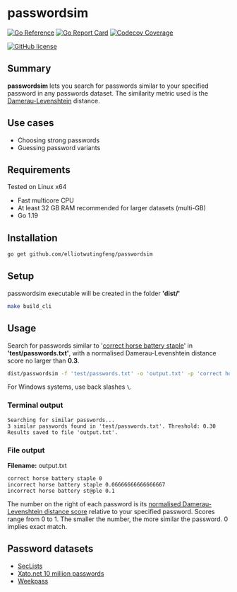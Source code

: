 # passwordsim

[![Go Reference](https://img.shields.io/badge/go-reference-blue?logo=go&logoColor=white&style=for-the-badge)](https://pkg.go.dev/github.com/elliotwutingfeng/passwordsim)
[![Go Report Card](https://goreportcard.com/badge/github.com/elliotwutingfeng/passwordsim?style=for-the-badge)](https://goreportcard.com/report/github.com/elliotwutingfeng/passwordsim)
[![Codecov Coverage](https://img.shields.io/codecov/c/github/elliotwutingfeng/passwordsim?color=bright-green&logo=codecov&style=for-the-badge&token=1FMR3I0ZXO)](https://codecov.io/gh/elliotwutingfeng/passwordsim)

[![GitHub license](https://img.shields.io/badge/LICENSE-BSD--3--CLAUSE-GREEN?style=for-the-badge)](LICENSE)

## Summary

**passwordsim** lets you search for passwords similar to your specified password in any passwords dataset. The similarity metric used is the [Damerau-Levenshtein](https://en.wikipedia.org/wiki/Damerau%E2%80%93Levenshtein_distance) distance.

## Use cases

- Choosing strong passwords
- Guessing password variants

## Requirements

Tested on Linux x64

- Fast multicore CPU
- At least 32 GB RAM recommended for larger datasets (multi-GB)
- Go 1.19

## Installation

```sh
go get github.com/elliotwutingfeng/passwordsim
```

## Setup

passwordsim executable will be created in the folder **'dist/'**

```bash
make build_cli
```

## Usage

Search for passwords similar to '[correct horse battery staple](https://xkcd.com/936)' in **'test/passwords.txt'**, with a normalised Damerau-Levenshtein distance score no larger than **0.3**.

```bash
dist/passwordsim -f 'test/passwords.txt' -o 'output.txt' -p 'correct horse battery staple' -t 0.3
```

For Windows systems, use back slashes `\`.

### Terminal output

```text
Searching for similar passwords...
3 similar passwords found in 'test/passwords.txt'. Threshold: 0.30
Results saved to file 'output.txt'.
```

### File output

**Filename:** output.txt

```text
correct horse battery staple 0
incorrect horse battery staple 0.06666666666666667
incorrect horse battery st@ple 0.1
```

The number on the right of each password is its [normalised Damerau-Levenshtein distance score](https://github.com/lmas/Damerau-Levenshtein) relative to your specified password. Scores range from 0 to 1. The smaller the number, the more similar the password. 0 implies exact match.

## Password datasets

- [SecLists](https://github.com/danielmiessler/SecLists)
- [Xato.net 10 million passwords](https://xato.net/today-i-am-releasing-ten-million-passwords-b6278bbe7495)
- [Weekpass](https://weakpass.com)
